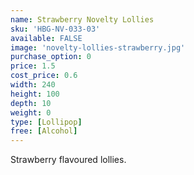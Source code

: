 ```yaml
---
name: Strawberry Novelty Lollies
sku: 'HBG-NV-033-03'
available: FALSE
image: 'novelty-lollies-strawberry.jpg'
purchase_option: 0
price: 1.5
cost_price: 0.6
width: 240
height: 100
depth: 10
weight: 0
type: [Lollipop]
free: [Alcohol]
---
```

Strawberry flavoured lollies.